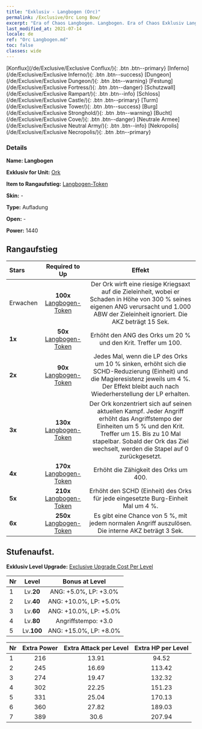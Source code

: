 ```yaml
---
title: "Exklusiv - Langbogen (Orc)"
permalink: /Exclusive/Orc Long Bow/
excerpt: "Era of Chaos Langbogen. Langbogen. Era of Chaos Exklusiv Langbogen. Ork Exklusiv."
last_modified_at: 2021-07-14
locale: de
ref: "Orc Langbogen.md"
toc: false
classes: wide
---
```

 [Konflux](/de/Exclusive/Exclusive Conflux/){: .btn .btn--primary} [Inferno](/de/Exclusive/Exclusive Inferno/){: .btn .btn--success} [Dungeon](/de/Exclusive/Exclusive Dungeon/){: .btn .btn--warning} [Festung](/de/Exclusive/Exclusive Fortress/){: .btn .btn--danger} [Schutzwall](/de/Exclusive/Exclusive Rampart/){: .btn .btn--info} [Schloss](/de/Exclusive/Exclusive Castle/){: .btn .btn--primary} [Turm](/de/Exclusive/Exclusive Tower/){: .btn .btn--success} [Burg](/de/Exclusive/Exclusive Stronghold/){: .btn .btn--warning} [Bucht](/de/Exclusive/Exclusive Cove/){: .btn .btn--danger} [Neutrale Armee](/de/Exclusive/Exclusive Neutral Army/){: .btn .btn--info} [Nekropolis](/de/Exclusive/Exclusive Necropolis/){: .btn .btn--primary} 

### Details
 **Name: Langbogen** 

 **Exklusiv for Unit:** [Ork](/de/units/Orc/) 

 **Item to Rangaufstieg:** [Langbogen-Token](/ItemsDE/con_914/)

 **Skin:** -

 **Type:** Aufladung

 **Open:** -

 **Power:** 1440

## Rangaufstieg

  |     Stars    |  Required to Up | Effekt |
  |:-------------|:---------------:|:---------------:|
  |  Erwachen  | **100x** [Langbogen-Token](/ItemsDE/con_914/) | <Wirbelnde Kriegsaxt> Der Ork wirft eine riesige Kriegsaxt auf die Zieleinheit, wobei er Schaden in Höhe von 300 % seines eigenen ANG verursacht und 1.000 ABW der Zieleinheit ignoriert. Die AKZ beträgt 15 Sek. |
  | **1x** <i class="fas fa-star"/> | **50x** [Langbogen-Token](/ItemsDE/con_914/) | Erhöht den ANG des Orks um 20 % und den Krit. Treffer um 100. |
  | **2x** <i class="fas fa-star"/> | **90x** [Langbogen-Token](/ItemsDE/con_914/) | Jedes Mal, wenn die LP des Orks um 10 % sinken, erhöht sich die SCHD-Reduzierung (Einheit) und die Magieresistenz jeweils um 4 %. Der Effekt bleibt auch nach Wiederherstellung der LP erhalten. |
  | **3x** <i class="fas fa-star"/> | **130x** [Langbogen-Token](/ItemsDE/con_914/) | Der Ork konzentriert sich auf seinen aktuellen Kampf. Jeder Angriff erhöht das Angriffstempo der Einheiten um 5 % und den Krit. Treffer um 15. Bis zu 10 Mal stapelbar. Sobald der Ork das Ziel wechselt, werden die Stapel auf 0 zurückgesetzt. |
  | **4x** <i class="fas fa-star"/> | **170x** [Langbogen-Token](/ItemsDE/con_914/) | Erhöht die Zähigkeit des Orks um 400. |
  | **5x** <i class="fas fa-star"/> | **210x** [Langbogen-Token](/ItemsDE/con_914/) | Erhöht den SCHD (Einheit) des Orks für jede eingesetzte Burg-Einheit Mal um 4 %. |
  | **6x** <i class="fas fa-star"/> | **250x** [Langbogen-Token](/ItemsDE/con_914/) | Es gibt eine Chance von 5 %, mit jedem normalen Angriff <Wirbelnde Kriegsaxt> auszulösen. Die interne AKZ beträgt 3 Sek. |


## Stufenaufst.
 **Exklusiv Level Upgrade:** [Exclusive Upgrade Cost Per Level](/Exclusive/ExclusiveUpgradeCostPerLevel/)

  |  Nr  |   Level  | Bonus at Level |
  |:-----|:--------:|:--------------:|
  | 1 | Lv.**20** | ANG: +5.0%, LP: +3.0% |
  | 2 | Lv.**40** | ANG: +10.0%, LP: +5.0% |
  | 3 | Lv.**60** | ANG: +10.0%, LP: +5.0% |
  | 4 | Lv.**80** | Angriffstempo: +3.0 |
  | 5 | Lv.**100** | ANG: +15.0%, LP: +8.0% |


  |  Nr  |  Extra Power | Extra Attack per Level | Extra HP per Level |
  |:-----|:--------:|:--------:|:--------:|
  | 1 | 216 | 13.91 | 94.52 |
  | 2 | 245 | 16.69 | 113.42 |
  | 3 | 274 | 19.47 | 132.32 |
  | 4 | 302 | 22.25 | 151.23 |
  | 5 | 331 | 25.04 | 170.13 |
  | 6 | 360 | 27.82 | 189.03 |
  | 7 | 389 | 30.6 | 207.94 |


